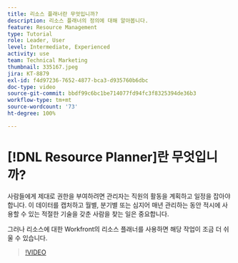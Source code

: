 ```yaml
---
title: 리소스 플래너란 무엇입니까?
description: 리소스 플래너의 정의에 대해 알아봅니다.
feature: Resource Management
type: Tutorial
role: Leader, User
level: Intermediate, Experienced
activity: use
team: Technical Marketing
thumbnail: 335167.jpeg
jira: KT-8879
exl-id: f4d97236-7652-4877-bca3-d935760b6dbc
doc-type: video
source-git-commit: bbdf99c6bc1be714077fd94fc3f8325394de36b3
workflow-type: tm+mt
source-wordcount: '73'
ht-degree: 100%

---
```


# [!DNL Resource Planner]란 무엇입니까?

사람들에게 제대로 권한을 부여하려면 관리자는 직원의 활동을 계획하고 일정을 잡아야 합니다. 이 데이터를 캡처하고 월별, 분기별 또는 심지어 매년 관리하는 동안 적시에 사용할 수 있는 적절한 기술을 갖춘 사람을 찾는 일은 중요합니다.

그러나 리소스에 대한 Workfront의 리소스 플래너를 사용하면 해당 작업이 조금 더 쉬울 수 있습니다.


>[!VIDEO](https://video.tv.adobe.com/v/3437261/?quality=12&learn=on&enablevpops=1&captions=kor)
